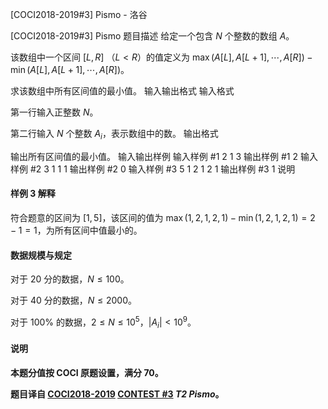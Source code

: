 



[COCI2018-2019#3] Pismo - 洛谷














[COCI2018-2019#3] Pismo
题目描述
给定一个包含 $N$ 个整数的数组 $A$。

该数组中一个区间 $[L,R]$ （$L \lt R$）的值定义为 $\max(A[L],A[L+1],\cdots,A[R])-\min(A[L],A[L+1],\cdots,A[R])$。

求该数组中所有区间值的最小值。
输入输出格式
输入格式

第一行输入正整数 $N$。

第二行输入 $N$ 个整数 $A_i$，表示数组中的数。
输出格式

输出所有区间值的最小值。
输入输出样例
输入样例 #1
2
1 3
输出样例 #1
2
输入样例 #2
3
1 1 1
输出样例 #2
0
输入样例 #3
5
1 2 1 2 1
输出样例 #3
1
说明
#### 样例 3 解释

符合题意的区间为 $[1,5]$，该区间的值为 $\max(1,2,1,2,1)-\min(1,2,1,2,1)=2-1=1$，为所有区间中值最小的。

#### 数据规模与规定

对于 $20$ 分的数据，$N \le 100$。

对于 $40$ 分的数据，$N \le 2000$。

对于 $100\%$ 的数据，$2 \le N \le 10^5$，$|A_i| \lt 10^9$。

#### 说明

**本题分值按 COCI 原题设置，满分 $70$。**

**题目译自 [COCI2018-2019](https://hsin.hr/coci/archive/2018_2019/) [CONTEST #3](https://hsin.hr/coci/archive/2018_2019/contest3_tasks.pdf)  _T2 Pismo_。**






